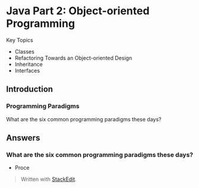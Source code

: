 # Java Part 2: Object-oriented Programming

Key Topics
- Classes
- Refactoring Towards an Object-oriented Design
- Inheritance
- Interfaces


## Introduction 

### Programming Paradigms

What are the six common programming paradigms these days?






## Answers

### What are the six common programming paradigms these days?

- Proce




> Written with [StackEdit](https://stackedit.io/).
<!--stackedit_data:
eyJoaXN0b3J5IjpbLTYzOTkzNDg2MywtMTkwODQ2NDU1OV19
-->